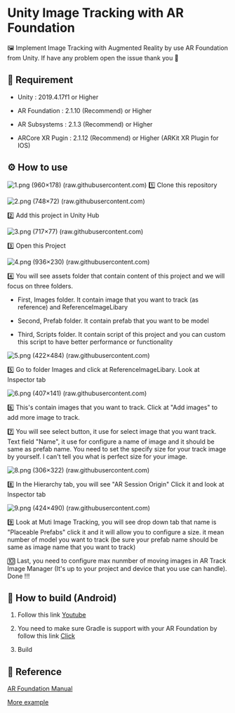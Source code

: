 
  

# Unity Image Tracking with AR Foundation

  

:framed_picture: Implement Image Tracking with Augmented Reality by use AR Foundation from Unity. If have any problem open the issue thank you :pray:

  
  

## :pushpin: Requirement

  

- Unity : 2019.4.17f1 or Higher

  

- AR Foundation : 2.1.10 (Recommend) or Higher

  

- AR Subsystems : 2.1.3 (Recommend) or Higher

  

- ARCore XR Pugin : 2.1.12 (Recommend) or Higher (ARKit XR Plugin for IOS)

  
  

## :gear: How to use


![1.png (960×178) (raw.githubusercontent.com)](https://raw.githubusercontent.com/RTae/Unity_ImageTracking/main/Example/1.png)
:one: Clone this repository

 ![2.png (748×72) (raw.githubusercontent.com)](https://raw.githubusercontent.com/RTae/Unity_ImageTracking/main/Example/2.png)

:two: Add this project in Unity Hub

 ![3.png (717×77) (raw.githubusercontent.com)](https://raw.githubusercontent.com/RTae/Unity_ImageTracking/main/Example/3.png)

:three: Open this Project

 ![4.png (936×230) (raw.githubusercontent.com)](https://raw.githubusercontent.com/RTae/Unity_ImageTracking/main/Example/4.png)

:four: You will see assets folder that contain content of this project and we will focus on three folders.

  

- First, Images folder. It contain image that you want to track (as reference) and ReferenceImageLibary

  

- Second, Prefab folder. It contain prefab that you want to be model

  

- Third, Scripts folder. It contain script of this project and you can custom this script to have better performance or functionality

![5.png (422×484) (raw.githubusercontent.com)](https://raw.githubusercontent.com/RTae/Unity_ImageTracking/main/Example/5.png)

:five: Go to folder Images and click at ReferenceImageLibary. Look at Inspector tab

![6.png (407×141) (raw.githubusercontent.com)](https://raw.githubusercontent.com/RTae/Unity_ImageTracking/main/Example/6.png)

:six: This's contain images that you want to track. Click at "Add images" to add more image to track.



:seven: You will see select button, it use for select image that you want track. Text field "Name", it use for configure a name of image and it should be same as prefab name. You need to set the specify size for your track image by yourself. I can't tell you what is perfect size for your image.

![8.png (306×322) (raw.githubusercontent.com)](https://raw.githubusercontent.com/RTae/Unity_ImageTracking/main/Example/8.png)  

:eight: In the Hierarchy tab, you will see "AR Session Origin" Click it and look at Inspector tab

 ![9.png (424×490) (raw.githubusercontent.com)](https://raw.githubusercontent.com/RTae/Unity_ImageTracking/main/Example/9.png)

:nine: Look at Muti Image Tracking, you will see drop down tab that name is "Placeable Prefabs" click it and it will allow you to configure a size. it mean number of model you want to track (be sure your prefab name should be same as image name that you want to track)

  

:keycap_ten: Last, you need to configure max nunmber of moving images in AR Track Image Manager (It's up to your project and device that you use can handle). Done !!!

  
  

## :hammer: How to build (Android)

1) Follow this link [Youtube](https://www.youtube.com/watch?v=0mpsiO2lCx0)

2) You need to make sure Gradle is support with your AR Foundation by follow this link [Click](https://developers.google.com/ar/develop/unity/android-11-build)

3) Build

  

## :blue_book: Reference

[AR Foundation Manual](https://docs.unity3d.com/Packages/com.unity.xr.arfoundation@4.1/manual/index.html)

[More example](https://github.com/Unity-Technologies/arfoundation-samples)